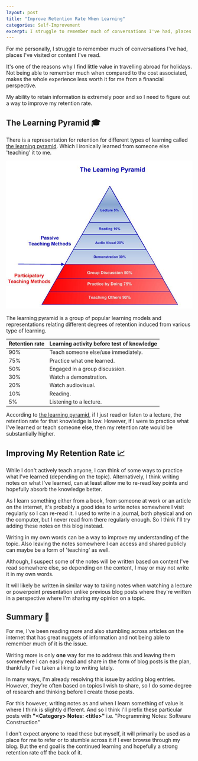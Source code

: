 ```yaml
---
layout: post
title: "Improve Retention Rate When Learning"
categories: Self-Improvement
excerpt: I struggle to remember much of conversations I've had, places I've visited or content I've read. My ability to retain information is extremely poor and so I need to figure out a way to improve my retention rate.
---
```


For me personally, I struggle to remember much of conversations I've had, places I've visited or content I've read.

It's one of the reasons why I find little value in travelling abroad for holidays. Not being able to remember much when compared to the cost associated, makes the whole experience less worth it for me from a financial perspective.

My ability to retain information is extremely poor and so I need to figure out a way to improve my retention rate.

## The Learning Pyramid &#x1f393;

There is a representation for retention for different types of learning called  [the learning pyramid](https://en.wikipedia.org/wiki/Learning_pyramid). Which I ironically learned from someone else 'teaching' it to me.

<img src='/assets/media/Learning-Pyramid.jpg' />

The learning pyramid is a group of popular learning models and representations relating different degrees of retention induced from various type of learning.

| Retention rate |	Learning activity before test of knowledge |
| --- | ----------------------------------- |
| 90% |	Teach someone else/use immediately. |
| 75% |	Practice what one learned.          |
| 50% |	Engaged in a group discussion.      |
| 30% |	Watch a demonstration.              |
| 20% |	Watch audiovisual.                  |
| 10% |	Reading.                            |
| 5%  |	Listening to a lecture.             |

According to [the learning pyramid](https://en.wikipedia.org/wiki/Learning_pyramid), if I just read or listen to a lecture, the retention rate for that knowledge is low. However, if I were to practice what I've learned or teach someone else, then my retention rate would be substantially higher.

## Improving My Retention Rate &#x1f4c8;

While I don't actively teach anyone, I can think of some ways to practice what I've learned (depending on the topic).
Alternatively, I think writing notes on what I've learned, can at least allow me to re-read key points and hopefully absorb the knowledge better.

As I learn something either from a book, from someone at work or an article on the internet, it's probably a good idea to write notes somewhere I visit regularly so I can re-read it. I used to write in a journal, both physical and on the computer, but I never read from there regularly enough. So I think I'll try adding these notes on this blog instead.

Writing in my own words can be a way to improve my understanding of the topic. Also leaving the notes somewhere I can access and shared publicly can maybe be a form of 'teaching' as well.

Although, I suspect some of the notes will be written based on content I've read somewhere else, so depending on the content, I may or may not write it in my own words.

It will likely be written in similar way to taking notes when watching a lecture or powerpoint presentation unlike previous blog posts where they're written in a perspective where I'm sharing my opinion on a topic.

## Summary &#x1f4dd;

For me, I've been reading more and also stumbling across articles on the internet that has great nuggets of information and not being able to remember much of it is the issue.

Writing more is only **one** way for me to address this and leaving them somewhere I can easily read and share in the form of blog posts is the plan, thankfully I've taken a liking to writing lately.

In many ways, I'm already resolving this issue by adding blog entries. However, they're often based on topics I wish to share, so I do some degree of research and thinking before I create those posts.

For this however, writing notes as and when I learn something of value is where I think is slightly different. And so I think I'll prefix these particular posts with **"\<Category\> Notes: \<title\>"** i.e. "Programming Notes: Software Construction"

I don't expect anyone to read these but myself, it will primarily be used as a place for me to refer or to stumble across it if I ever browse through my blog. But the end goal is the continued learning and hopefully a strong retention rate off the back of it.